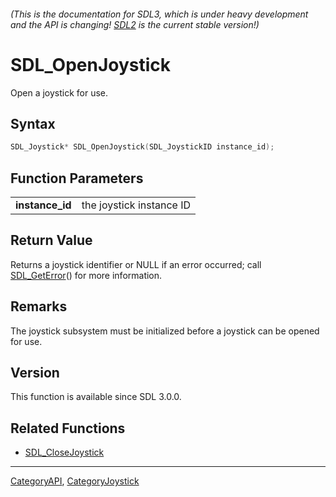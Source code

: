 ###### (This is the documentation for SDL3, which is under heavy development and the API is changing! [SDL2](https://wiki.libsdl.org/SDL2/) is the current stable version!)
# SDL_OpenJoystick

Open a joystick for use.

## Syntax

```c
SDL_Joystick* SDL_OpenJoystick(SDL_JoystickID instance_id);

```

## Function Parameters

|                     |                          |
| ------------------- | ------------------------ |
| **instance_id**     | the joystick instance ID |

## Return Value

Returns a joystick identifier or NULL if an error occurred; call
[SDL_GetError](SDL_GetError)() for more information.

## Remarks

The joystick subsystem must be initialized before a joystick can be opened
for use.

## Version

This function is available since SDL 3.0.0.

## Related Functions

* [SDL_CloseJoystick](SDL_CloseJoystick)

----
[CategoryAPI](CategoryAPI), [CategoryJoystick](CategoryJoystick)


